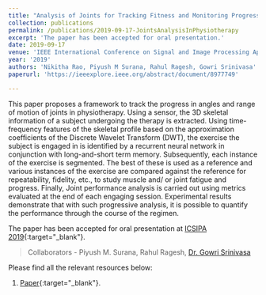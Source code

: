 ```yaml
---
title: "Analysis of Joints for Tracking Fitness and Monitoring Progress in Physiotherapy"
collection: publications
permalink: /publications/2019-09-17-JointsAnalysisInPhysiotherapy
excerpt: 'The paper has been accepted for oral presentation.'
date: 2019-09-17
venue: 'IEEE International Conference on Signal and Image Processing Applications (ICSIPA)'
year: '2019'
authors: 'Nikitha Rao, Piyush M Surana, Rahul Ragesh, Gowri Srinivasa'
paperurl: 'https://ieeexplore.ieee.org/abstract/document/8977749'

---
```

This paper proposes a framework to track the progress in angles and range of motion of joints in physiotherapy. Using a sensor, the 3D skeletal information of a subject undergoing the therapy is extracted. Using time-frequency features of the skeletal profile based on the approximation coefficients of the Discrete Wavelet Transform (DWT), the exercise the subject is engaged in is identified by a recurrent neural network in conjunction with long-and-short term memory. Subsequently, each instance of the exercise is segmented. The best of these is used as a reference and various instances of the exercise are compared against the reference for repeatability, fidelity, etc., to study muscle and/ or joint fatigue and progress. Finally, Joint performance analysis is carried out using metrics evaluated at the end of each engaging session. Experimental results demonstrate that with such progressive analysis, it is possible to quantify the performance through the course of the regimen.

The paper has been accepted for oral presentation at [ICSIPA 2019](https://sps.ieeemy.org/icsipa2019/){:target="_blank"}.

> Collaborators - Piyush M. Surana, Rahul Ragesh, [Dr. Gowri Srinivasa](https://faculty.pes.edu/p10019)

Please find all the relevant resources below:
1. [Paper](https://ieeexplore.ieee.org/abstract/document/8977749){:target="_blank"}.
